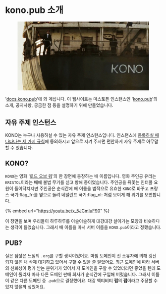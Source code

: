 # kono.pub 소개

<figure><img src=".gitbook/assets/1a6211e385d07e4c.png" alt=""><figcaption></figcaption></figure>

'[docs.kono.pub](https://docs.kono.pub)'에 와 계십니다. 이 웹사이트는 마스토돈 인스턴스인 '[kono.pub](https://kono.pub)'의 소개, 공지사항, 궁금한 점 등을 설명하기 위해 만들었습니다.

## 자유 주제 인스턴스

KONO는 누구나 사용하실 수 있는 자유 주제 인스턴스입니다. 인스턴스에 [등록하실 때 나타나는 세 가지 규칙](https://kono.pub/auth/sign\_up)에 동의하시고 앞으로 지켜 주시면 편안하게 자유 주제로 아무말 할 수 있습니다.

## KONO?

`KONO`는 영화 '[로드 오브 워](https://www.imdb.com/title/tt0399295/)'의 한 장면에 등장하는 배 이름입니다. 영화 주인공 유리는 `KRISTOL`이라는 배에 불법 무기를 싣고 항해 중이었습니다. 주인공을 뒤쫓는 인터폴 요원이 들이닥치지만 주인공은 순식간에 배 이름을 법적으로 유효한 `KONO`로 바꾸고 프랑스 국기:flag\_fr:를 옆으로 돌려 네덜란드 국기:flag\_nl: 처럼 보이게 해 위기를 모면합니다.

{% embed url="https://youtu.be/x_5JCmIuF90" %}

이 장면을 보며 우리들이 하루하루를 아슬아슬하게 대강대강 살아가는 모양과 비슷하다는 생각이 들었습니다. 그래서 배 이름을 따서 서버 이름을 `KONO.pub`이라고 정했습니다.

## PUB?

실은  점잖은 느낌의 `.org`를 구할 생각이었어요. 마침 도메인이 전 소유자에 의해 갱신  되지 않은 채 삭제 대기하고 있어서 구할 수 있을 줄 알았어요. 최근 도메인에 따라 서버의 신뢰성이 평가 받는 분위기가 있어서 저 도메인을 구할 수 있었더라면 좋았을 텐데 도메인이 풀리자 마자 다른 도메인 판매 회사가 순식간에 구입해 버렸습니다. 그래서 이름이 같은 다른 도메인 중 `.pub`으로 결정했어요. 대강 액티비티 **펍**의 **펍**이라고 주장할 수 있지 않을까 싶었어요.
